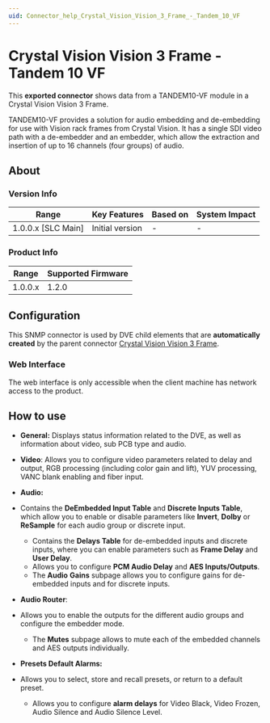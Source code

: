 ```yaml
---
uid: Connector_help_Crystal_Vision_Vision_3_Frame_-_Tandem_10_VF
---
```


# Crystal Vision Vision 3 Frame - Tandem 10 VF

This **exported connector** shows data from a TANDEM10-VF module in a Crystal Vision Vision 3 Frame.

TANDEM10-VF provides a solution for audio embedding and de-embedding for use with Vision rack frames from Crystal Vision.
It has a single SDI video path with a de-embedder and an embedder, which allow the extraction and insertion of up to 16 channels (four groups) of audio.

## About

### Version Info

| Range                | Key Features     | Based on     | System Impact     |
|----------------------|------------------|--------------|-------------------|
| 1.0.0.x [SLC Main]   | Initial version  | -            | -                 |

### Product Info

| Range     | Supported Firmware     |
|-----------|------------------------|
| 1.0.0.x   | 1.2.0                  |

## Configuration

This SNMP connector is used by DVE child elements that are **automatically created** by the parent connector [Crystal Vision Vision 3 Frame](xref:Connector_help_Crystal_Vision_Vision_3_Frame).

### Web Interface

The web interface is only accessible when the client machine has network access to the product.

## How to use

- **General:** Displays status information related to the DVE, as well as information about video, sub PCB type and audio.

- **Video**: Allows you to configure video parameters related to delay and output, RGB processing (including color gain and lift), YUV processing, VANC blank enabling and fiber input.

- **Audio:**

- Contains the **DeEmbedded Input Table** and **Discrete Inputs Table**, which allow you to enable or disable parameters like **Invert**, **Dolby** or **ReSample** for each audio group or discrete input.
  - Contains the **Delays Table** for de-embedded inputs and discrete inputs, where you can enable parameters such as **Frame Delay** and **User Delay**.
  - Allows you to configure **PCM Audio Delay** and **AES Inputs/Outputs**.
  - The **Audio** **Gains** subpage allows you to configure gains for de-embedded inputs and for discrete inputs.

- **Audio Router**:

- Allows you to enable the outputs for the different audio groups and configure the embedder mode.
  - The **Mutes** subpage allows to mute each of the embedded channels and AES outputs individually.

- **Presets Default Alarms:**

- Allows you to select, store and recall presets, or return to a default preset.
  - Allows you to configure **alarm delays** for Video Black, Video Frozen, Audio Silence and Audio Silence Level.
